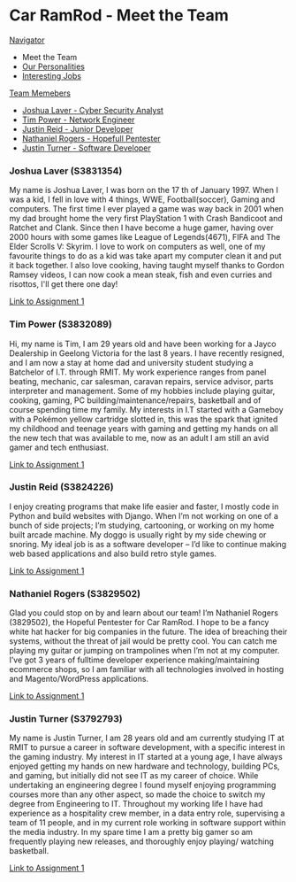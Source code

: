 # Car RamRod - Meet the Team

<style type="text/css">
img[src*="#face"] {
   width:25%;
   float:right;
   margin:10px;
}

<!-- Styling in Markdown is essentially non-existent. Use inline style tags to customise the page further, or create 
a custom jekyll theme. -->
</style>

[Navigator](./README.md)
- Meet the Team
- [Our Personalities](./personalities.md)
- [Interesting Jobs](./jobs.md)

[Team Memebers](#)
- [Joshua Laver - Cyber Security Analyst](#joshualaver)
- [Tim Power - Network Engineer](#timpower)
- [Justin Reid - Junior Developer](#justinreid)
- [Nathaniel Rogers - Hopefull Pentester](#nathanielrogers)
- [Justin Turner - Software Developer](#justinturner)

### Joshua Laver (S3831354)
My name is Joshua Laver, I was born on the 17 th of January 1997. When I was a kid, I fell in love with 4 things, WWE, Football(soccer), Gaming and computers. The first time I ever played a game was way back in 2001 when my dad brought home the very first PlayStation 1 with Crash Bandicoot and Ratchet and Clank. Since then I have become a huge gamer, having over 2000 hours with some games like League of Legends(4671), FIFA and The Elder Scrolls V: Skyrim. I love to work on computers as well, one of my favourite things to do as a kid was take apart my computer clean it and put it back together. I also love cooking, having taught myself thanks to Gordon Ramsey videos, I can now cook a mean steak, fish and even curries and risottos, I'll get there one day!

[Link to Assignment 1](https://lavren55.github.io/index.html)

### Tim Power (S3832089)
Hi, my name is Tim, I am 29 years old and have been working for a Jayco Dealership in
Geelong Victoria for the last 8 years. I have recently resigned, and I am now a stay at home
dad and university student studying a Batchelor of I.T. through RMIT.
My work experience ranges from panel beating, mechanic, car salesman, caravan repairs,
service advisor, parts interpreter and management.
Some of my hobbies include playing guitar, cooking, gaming, PC
building/maintenance/repairs, basketball and of course spending time my family.
My interests in I.T started with a Gameboy with a Pokémon yellow cartridge slotted in, this
was the spark that ignited my childhood and teenage years with gaming and getting my
hands on all the new tech that was available to me, now as an adult I am still an avid gamer
and tech enthusiast.

[Link to Assignment 1](https://timpower90.github.io)

### Justin Reid (S3824226)
I enjoy creating programs that make life easier and faster, I mostly code in
Python and build websites with Django. When I’m not working on one of a bunch
of side projects; I’m studying, cartooning, or working on my home built arcade
machine. My doggo is usually right by my side chewing or snoring. My ideal job
is as a software developer – I’d like to continue making web based applications
and also build retro style games.

[Link to Assignment 1](https://jayarghargh.github.io/)

### Nathaniel Rogers (S3829502)
Glad you could stop on by and learn about our team! I’m Nathaniel Rogers (3829502), the Hopeful Pentester for Car RamRod. I hope to be a fancy white hat hacker for big companies in the future. The idea of breaching their systems, without the threat of jail would be pretty cool. You can catch me playing my guitar or jumping on trampolines when I’m not at my computer. I’ve got 3 years of fulltime developer experience making/maintaining ecommerce shops, so I am familiar with all technologies involved in hosting and Magento/WordPress applications.

[Link to Assignment 1](https://pivitparkour94.github.io/rmit-intro2it-a1/)

### Justin Turner (S3792793)
My name is Justin Turner, I am 28 years old and am currently studying IT at RMIT to pursue a career
in software development, with a specific interest in the gaming industry. My interest in IT started at
a young age, I have always enjoyed getting my hands on new hardware and technology, building PCs,
and gaming, but initially did not see IT as my career of choice. While undertaking an engineering
degree I found myself enjoying programming courses more than any other aspect, so made the
choice to switch my degree from Engineering to IT. Throughout my working life I have had
experience as a hospitality crew member, in a data entry role, supervising a team of 11 people, and
in my current role working in software support within the media industry. In my spare time I am a
pretty big gamer so am frequently playing new releases, and thoroughly enjoy playing/ watching
basketball.

[Link to Assignment 1](https://jtcodegod.github.io/)



